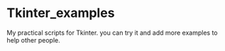# Tkinter_examples
My practical scripts for Tkinter. you can try it and add more examples to help other people. 
